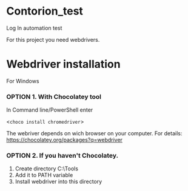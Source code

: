 # Contorion_test
Log In automation test

For this project you need webdrivers.

# Webdriver installation
For Windows

### OPTION 1. With Chocolatey tool
In Command line/PowerShell enter

<`choco install chromedriver`>

The webriver depends on wich browser on your computer.
For details: https://chocolatey.org/packages?q=webdriver

### OPTION 2. If you haven't Chocolatey.
1. Create directory C:\Tools
2. Add it to PATH variable
3. Install webdriver into this directory
